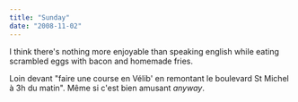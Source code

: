 ```yaml
---
title: "Sunday"
date: "2008-11-02"
---
```


I think there's nothing more enjoyable than speaking english while eating scrambled eggs with bacon and homemade fries.

Loin devant "faire une course en Vélib' en remontant le boulevard St Michel à 3h du matin". Même si c'est bien amusant _anyway_.

